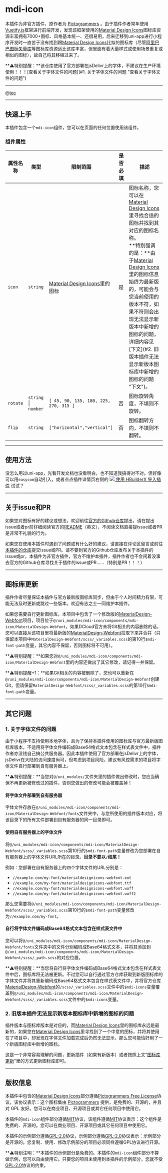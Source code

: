 # mdi-icon

本插件为非官方插件，原作者为 [Pictogrammers](//pictogrammers.com/ "Pictogrammers") 。由于插件作者常年使用[Vuetify.js](//vuetifyjs.com "Vuetify.js")框架进行前端开发，发现该框架使用的[Material Design Icons](//materialdesignicons.com/ "Material Design Icons")图标库资源丰富拥有7000+图标、风格基本统一、还很易用，后来迁移到uni-app进行小程序开发时一直苦于没有找到跟[Material Design Icons](//materialdesignicons.com/ "Material Design Icons")比拟的图标库（尽管[阿里巴巴图标矢量库](//www.iconfont.cn/ "阿里巴巴图标矢量库")等图标库资源远比该库丰富，但里面有着大量样式或使用场景重复或相似的图标），故自己将其移植过来了。

**⚠️特别提醒：**该仓库使用了官方部署在jsDelivr上的字体，不建议在生产环境使用！！！[查看关于字体文件的问题](#1. 关于字体文件的问题 "查看关于字体文件的问题")


------------

@[toc](目录)

------------

## 快速上手

本插件包含一个`mdi-icon`组件，您可以在页面的任何位置使用该组件。

### 组件属性

| 属性名称 | 类型 | 限制范围 | 是否必填 | 描述 |
| ------------ | ------------ | ------------ | ------------ | ------------ |
| `icon` | `string` | [Material Design Icons](//materialdesignicons.com/ "Material Design Icons")里的图标 | 是 | 图标名称，您可以在[Material Design Icons](//materialdesignicons.com/ "Material Design Icons")里寻找合适的图标并找到其对应的图标名称。<br/>**特别强调的是：**由于[Material Design Icons](//materialdesignicons.com/ "Material Design Icons")里的图标信息始终为最新版的，可能会与您当前使用的版本不符，如果不符则会出现无法显示新版本中新增的图标的问题，详细内容见[下文](#2. 旧版本插件无法显示新版本图标库中新增的图标的问题 "下文")。 |
| `rotate` | `string` &verbar; `number` | `[ 45, 90, 135, 180, 225, 270, 315 ]` | 否 | 图标旋转角度，不填则不旋转。 |
| `flip` | `string` | `["horizontal","vertical"]` | 否 | 图标翻转方向，不填则不翻转。 |

------------

## 使用方法

没怎么用过uni-app，光看开发文档也没看明白，也不知道我搞得对不对。但好像可以用`easycom`自动引入，或者点点插件详情页右侧的
<a class="btn btn-hx-import hmt-btn-hx-import" onclick="download_plugin(1, 0)" href="javascript:void(0)" data-loading-text="<span class='glyphicon-left glyphicon glyphicon-refresh spinning'></span>处理中..."><img src="//img-cdn-aliyun.dcloud.net.cn/dev/img/ext/hx2@2x.png">  使用 HBuilderX 导入插件</a>
试试？

------------

## 关于issue和PR

如果您对图标有好的建议或想法，欢迎前往[官方的Github仓库](//github.com/Templarian/MaterialDesign "官方的Github仓库")提出，请在提出issue或者pr前仔细阅读官方的[README](//github.com/Templarian/MaterialDesign/blob/master/README.md "README")（英文），不阅读文档直接提issue或者PR是非常不礼貌的行为。

如果您在使用本插件时遇到了问题或有什么好的建议，请直接在评论区留言或前往[本插件的仓库](//github.com/zbLiuLiu/Uni-app-Material-Design-Icons "本插件的仓库")提交issue或PR。请不要到官方的Github仓库发布关于本插件的issue或pr，本插件为非官方插件，官方不维护本插件，插件作者也不会闲着没事去官方的Github仓库寻找关于插件的issue或PR……（特别是PR！！！）

------------

## 图标库更新

插件作者尽量保证本插件与官方最新版图标库同步，但由于个人时间精力有限，可能无法及时更新或跳过一些版本。欢迎有志之士一同维护本插件。

如果您需要自行更新图标库，本项目中包含了一个修改版的[MaterialDesign-Webfont](//github.com/Templarian/MaterialDesign-Webfont "MaterialDesign-Webfont")项目，项目位于`@/uni_modules/mdi-icon/components/mdi-icon/MaterialDesign-Webfont`，如果DCloud官方未将Git相关的内容删除的话，您可以直接从该项目里将最新版的[MaterialDesign-Webfont](//github.com/Templarian/MaterialDesign-Webfont "MaterialDesign-Webfont")拉取下来并合并（只保留本项目中`MaterialDesign-Webfont/scss/_variables.scss`的第10行`$mdi-font-path`变量，其它内容不保留，否则图标将不可用）。

**⚠️特别提醒：**如果您对`@/uni_modules/mdi-icon/components/mdi-icon/MaterialDesign-Webfont`里的内容还做出了其它修改，请记得一并保留。

**⚠️特别提醒+1：**如果Git相关的内容被删除了，您也可以重新在`@/uni_modules/mdi-icon/components/mdi-icon/MaterialDesign-Webfont`创建Git，但请保留`MaterialDesign-Webfont/scss/_variables.scss`的第10行`$mdi-font-path`变量。

------------

## 其它问题

### 1. 关于字体文件的问题

由于小程序不支持使用本地字体，且为了保持本插件使用的图标库与官方最新版图标库版本，不适用将字体文件编码成Base64格式文本包含在样式表文件中，插件作者亦没钱自己搞公共服务器。因此本插件使用了官方部署在jsDelivr上的字体，jsDelivr在大陆的访问速度尚可，但考虑到项目风险，建议有风控需求的项目将字体文件自行部署到自有服务器上。

**⚠️特别提醒：**当您对`@/uni_modules/`文件夹里的插件做出修改时，您应当确保不再更新被修改过的插件，否则您做出的修改可能会被覆盖掉！

#### 将字体文件部署到自有服务器

字体文件存放在`@/uni_modules/mdi-icon/components/mdi-icon/MaterialDesign-Webfont/fonts`文件夹中，与您所使用的插件版本对应，将该目录下的所有文件部署到自有服务器的同一目录即可。

#### 使用自有服务器上的字体文件

将`@/uni_modules/mdi-icon/components/mdi-icon/MaterialDesign-Webfont/scss/_variables.scss`第10行的`$mdi-font-path`变量修改为您部署在自有服务器上的字体文件URL所在的目录。**目录不要以`/`结尾！**

例如：您部署在自有服务器上的四个字体文件的URL分别是：
- `//example.com/my-font/materialdesignicons-webfont.eot`
- `//example.com/my-font/materialdesignicons-webfont.ttf`
- `//example.com/my-font/materialdesignicons-webfont.woff`
- `//example.com/my-font/materialdesignicons-webfont.woff2`

那么您需要将`@/uni_modules/mdi-icon/components/mdi-icon/MaterialDesign-Webfont/scss/_variables.scss`第10行的`$mdi-font-path`变量修改为`//example.com/my-font`。

#### 自行将字体文件编码成Base64格式文本包含在样式表文件中

您可以将`@/uni_modules/mdi-icon/components/mdi-icon/MaterialDesign-Webfont/fonts`文件夹中的文件分别编码成Base64格式文本，并将其添加到`@/uni_modules/mdi-icon/components/mdi-icon/MaterialDesign-Webfont/scss/_path.scss`的对应位置。

**⚠️特别提醒：**当您将自行将字体文件编码成Base64格式文本包含在样式表文件中后，图标库将无法被更新。不过您可以自行通过官方仓库获取到新版图标库的字体文件并将其重新编码成Base64格式文本包含在样式表文件中，并将官方仓库[MaterialDesign-Webfont](//github.com/zbLiuLiu/Uni-app-Material-Design-Icons "MaterialDesign-Webfont")的`/scss/_variables.scss`文件中的`$mdi-icons`变量覆盖到`@/uni_modules/mdi-icon/components/mdi-icon/MaterialDesign-Webfont/scss/_variables.scss`文件中的`$mdi-icons`变量。

### 2. 旧版本插件无法显示新版本图标库中新增的图标的问题

插件版本与图标库版本是对应的，而[Material Design Icons](//materialdesignicons.com/ "Material Design Icons")里的图标库永远是最新的，如果您在[Material Design Icons](//materialdesignicons.com/ "Material Design Icons")里寻找到了一个中意的图标，并将其使用在了项目中，却发现在字体文件加载完成后仍然无法显示，那么您可能恰好用了一个新版图标库中新增的图标。

这是一个非常容易理解的问题，更新插件（如果有新版本）或者按照上文“[图标库更新](#图标库更新 "图标库更新")”里的方式更新图标库即可。

------------

## 版权信息

本插件中包含的[Material Design Icons](://materialdesignicons.com/ "Material Design Icons")部分遵循[Pictogrammers Free License](//github.com/Templarian/MaterialDesign-Webfont/blob/master/LICENSE "Pictogrammers Free License")协议，该协议表示：这个图标集由 [Pictogrammers](//pictogrammers.com/ "Pictogrammers") 提供，是免费的、开源的，并且对 GPL 友好。您可以在商业项目、开源项目或其它任何项目中使用它。

本插件的`mdi-icon`组件部分遵循[MIT](//opensource.org/licenses/MIT "MIT")协议，该组件遵循[MIT](//opensource.org/licenses/MIT "MIT")协议表示：这个组件是免费的、开源的。您可以在商业项目、开源项目或其它任何项目中使用它。

本插件的示例部分遵循[GPL-2.0](//opensource.org/licenses/GPL-2.0 "GPL-2.0")协议，示例部分遵循[GPL-2.0](//opensource.org/licenses/GPL-2.0 "GPL-2.0")协议表示：示例部分是开源的。您复制、使用、修改示例部分的项目必须同样遵循GPL协议进行开源。

**⚠️特别注明：**本插件的示例部分是免费的。本插件的`mdi-icon`组件部分不算做示例，您可以自由使用它。只要您的项目未使用到本插件的示例部分，您就不受[GPL-2.0](//opensource.org/licenses/GPL-2.0 "GPL-2.0")协议的约束。